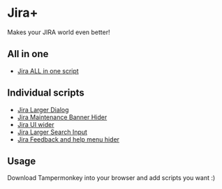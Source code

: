 # Jira+
Makes your JIRA world even better!

## All in one
* [Jira ALL in one script](https://github.com/xaverric/jira-plus/blob/master/jira.js) 

## Individual scripts
* [Jira Larger Dialog](https://github.com/xaverric/jira-plus/blob/master/jiraLargerEditDialog.js) 
* [Jira Maintenance Banner Hider](https://github.com/xaverric/jira-plus/blob/master/jiraMaintenanceBannerHider.js)
* [Jira UI wider](https://github.com/xaverric/jira-plus/blob/master/jiraUIWider.js)
* [Jira Larger Search Input](https://github.com/xaverric/jira-plus/blob/master/jiraLargerSearchInput.js)
* [Jira Feedback and help menu hider](https://github.com/xaverric/jira-plus/blob/master/jiraHelpFeedbackHider.js)

## Usage
Download Tampermonkey into your browser and add scripts you want :)
